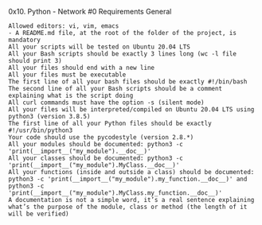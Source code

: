 0x10. Python - Network #0 
Requirements
General

    Allowed editors: vi, vim, emacs
    - A README.md file, at the root of the folder of the project, is mandatory
    All your scripts will be tested on Ubuntu 20.04 LTS
    All your Bash scripts should be exactly 3 lines long (wc -l file should print 3)
    All your files should end with a new line
    All your files must be executable
    The first line of all your bash files should be exactly #!/bin/bash
    The second line of all your Bash scripts should be a comment explaining what is the script doing
    All curl commands must have the option -s (silent mode)
    All your files will be interpreted/compiled on Ubuntu 20.04 LTS using python3 (version 3.8.5)
    The first line of all your Python files should be exactly #!/usr/bin/python3
    Your code should use the pycodestyle (version 2.8.*)
    All your modules should be documented: python3 -c 'print(__import__("my_module").__doc__)'
    All your classes should be documented: python3 -c 'print(__import__("my_module").MyClass.__doc__)'
    All your functions (inside and outside a class) should be documented: python3 -c 'print(__import__("my_module").my_function.__doc__)' and python3 -c 'print(__import__("my_module").MyClass.my_function.__doc__)'
    A documentation is not a simple word, it’s a real sentence explaining what’s the purpose of the module, class or method (the length of it will be verified)

